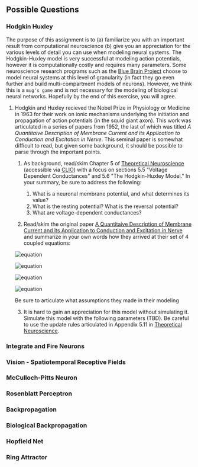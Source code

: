 ## Possible Questions

### Hodgkin Huxley

The purpose of this assignment is to (a) familiarize you with an important result from computational neuroscience (b) give you an appreciation for the various levels of detail you can use when modeling neural systems. The Hodgkin-Huxley model is very successful at modeling action potentials, however it is computationally costly and requires many parameters. Some neuroscience research programs such as the [Blue Brain Project](https://www.epfl.ch/research/domains/bluebrain/) choose to model neural systems at this level of granularity (in fact they go even further and build multi-compartment models of neurons). However, we think this is a ``mug's game`` and is not necessary for the modeling of biological neural networks. Hopefully by the end of this exercise, you will agree.

1. Hodgkin and Huxley recieved the Nobel Prize in Physiology or Medicine in 1963 for their work on ionic mechanisms underlying the initiation and propagation of action potentials (in the squid giant axon). This work was articulated in a series of papers from 1952, the last of which was titled _A Quantitaive Description of Membrane Current and its Application to Conduction and Excitation in Nerve_. This seminal paper is somewhat difficult to read, but given some background, it should be possible to parse through the important points.
    1. As background, read/skim Chapter 5 of [Theoretical Neuroscience](https://ebookcentral.proquest.com/lib/columbia/detail.action?docID=3338869) (accessible via [CLIO](https://clio.columbia.edu/catalog/13025930?counter=1)) with a focus on sections 5.5 "Voltage Dependent Conductances" and 5.6 "The Hodgkin-Huxley Model." In your summary, be sure to address the following:
        1. What is a neuronal membrane potential, and what determines its value?
        2. What is the resting potential? What is the reversal potential?
        3. What are voltage-dependent conductances?
    
    2. Read/skim the original paper [A Quantitaive Description of Membrane Current and its Application to Conduction and Excitation in Nerve](https://www.ncbi.nlm.nih.gov/pmc/articles/PMC1392413/pdf/jphysiol01442-0106.pdf) and summarize in your own words how they arrived at their set of 4 coupled equations:
    
    ![equation](https://latex.codecogs.com/png.latex?I&space;=&space;C_m\frac{{\mathrm&space;d}&space;V_m}{{\mathrm&space;d}&space;t}&space;&plus;&space;\bar{g}_\text{K}n^4(V_m&space;-&space;V_K)&space;&plus;&space;\bar{g}_\text{Na}m^3h(V_m&space;-&space;V_{Na})&space;&plus;&space;\bar{g}_l(V_m&space;-&space;V_l))
    
    ![equation](https://latex.codecogs.com/png.latex?\frac{dn}{dt}&space;=&space;\alpha_n(V_m)(1&space;-&space;n)&space;-&space;\beta_n(V_m)&space;n)
    
    ![equation](https://latex.codecogs.com/gif.latex?\frac{dm}{dt}&space;=&space;\alpha_m(V_m)(1&space;-&space;m)&space;-&space;\beta_m(V_m)&space;m)
    
    ![equation](https://latex.codecogs.com/gif.latex?\frac{dh}{dt}&space;=&space;\alpha_h(V_m)(1&space;-&space;h)&space;-&space;\beta_h(V_m)&space;h)
    
    Be sure to articulate what assumptions they made in their modeling

    3. It is hard to gain an appreciation for this model without simulating it. Simulate this model with the following parameters (TBD). Be careful to use the update rules articulated in Appendix 5.11 in [Theoretical Neuroscience](https://ebookcentral.proquest.com/lib/columbia/detail.action?docID=3338869).
    
    
### Integrate and Fire Neurons

### Vision - Spatiotemporal Receptive Fields

### McCulloch-Pitts Neuron

### Rosenblatt Perceptron

### Backpropagation

### Biological Backpropagation

### Hopfield Net

### Ring Attractor



### 
    
    
    
    
    
